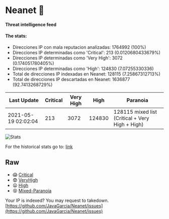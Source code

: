# Neanet :hocho:
#### Threat intelligence feed
#### The stats:

- Direcciones IP con mala reputacion analizadas: 1764992 (100%)
- Direcciones IP determinadas como 'Critical':  213 (0.0120680433679%)
- Direcciones IP determinadas como 'Very High':  3072 (0.174051780405%)
- Direcciones IP determinadas como 'High':  124830 (7.07255330336)
- Total de direcciones IP indexadas en Neanet:  128115 (7.25867312713%)
- Total de direcciones IP descartadas en Neanet:  1636877 (92.7413268729%)

| Last Update | Critical | Very High | High | Paranoia |
| --- | --- | --- | --- | --- |
| 2021-05-19 02:02:04 | 213 | 3072 | 124830 | 128115 mixed list (Critical + Very High + High)|

![Stats](https://docs.google.com/spreadsheets/d/e/2PACX-1vSnaNMIXVabIpDJjufMlzH7poXnshF3mgd8Is1g9ytUEzVsP5my4Trn8f-xkoLLQ38xpL3HtmUexLo6/pubchart?oid=501124687&format=image)

For the historical stats go to: [link](/stats.csv)
## Raw
- :scream: [Critical](https://raw.githubusercontent.com/JavaGarcia/Neanet/master/blacklists/neanet_critical.txt)
- :fearful: [VeryHigh](https://raw.githubusercontent.com/JavaGarcia/Neanet/master/blacklists/neanet_veryHigh.txtt)
- :frowning: [High](https://raw.githubusercontent.com/JavaGarcia/Neanet/master/blacklists/neanet_high.txt)
- :dizzy_face: [Mixed-Paranoia](https://raw.githubusercontent.com/JavaGarcia/Neanet/master/blacklists/neanet_all.txt)


Your IP is indexed? You may request to takedown. [https://github.com/JavaGarcia/Neanet/issues](https://github.com/JavaGarcia/Neanet/issues)



































































































































































































































































































































































































































































































































































































































































































































































































































































































































































































































































































































































































































































































































































































































































































































































































































































































































































































































































































































































































































































































































































































































































































































































































































































































































































































































































































































































































































































































































































































































































































































































































































































































































































































































































































































































































































































































































































































































































































































































































































































































































































































































































































































































































































































































































































































































































































































































































































































































































































































































































































































































































































































































































































































































































































































































































































































































































































































































































































































































































































































































































































































































































































































































































































































































































































































































































